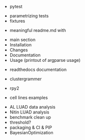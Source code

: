 
* pytest 
 - parametrizing tests
 - fixtures

* meaningful readme.md with
 - main section
 - Installation
 - Changes
 - Documentation
 - Usage (printout of argparse usage)
 
* readthedocs documentation

* clustergrammer
* rpy2

* cell lines examples

- AL LUAD data analysis
- Nitin LUAD analysis
- benchmark clean up
- threshold?
- packaging & CI & PIP
- BayesianOptimization


